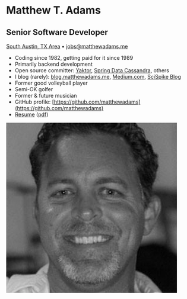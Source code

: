 # Matthew T. Adams
## Senior Software Developer
[South Austin, TX Area](https://www.google.com/maps/place/78619) • [jobs@matthewadams.me](mailto:jobs@matthewadams.me)

* Coding since 1982, getting paid for it since 1989
* Primarily backend development
* Open source committer: [Yaktor](https://yaktor.io), [Spring Data Cassandra](https://projects.spring.io/spring-data-cassandra), others
* I blog (rarely): [blog.matthewadams.me](https://blog.matthewadams.me), [Medium.com](https://medium.com/@matthewadams12), [SciSpike Blog](http://www.scispike.com/category/blog/)
* Former good volleyball player
* Semi-OK golfer
* Former & future musician
* GitHub profile: [https://github.com/matthewadams](https://github.com/matthewadams)
* [Resume](matthewadams.md) ([pdf](matthewadams.pdf))

![mug](matthewadams.png)
